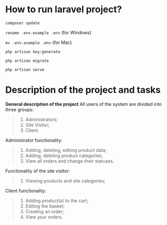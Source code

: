 # **How to run laravel project?**
```composer update```

```rename .env.example .env``` (for Windows)

```mv .env.example .env``` (for Mac)

```php artisan key:generate```

```php artisan migrate```

```php artisan serve```

# **Description of the project and tasks**
**General description of the project**
All users of the system are divided into three groups:
> 1. Administrators;
> 2. Site Visitor;
> 3. Client.

Administrator functionality:
> 1. Adding, deleting, editing product data;
> 2. Adding, deleting product categories;
> 3. View all orders and change their statuses.

Functionality of the site visitor:
> 1. Viewing products and site categories;
 

Client functionality:
> 1. Adding product(s) to the cart;
> 2. Editing the basket;
> 3. Creating an order;
> 4. View your orders.
